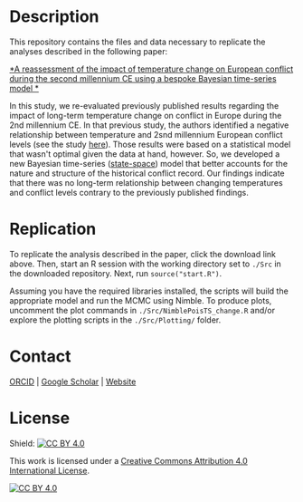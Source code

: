 # Description

This repository contains the files and data necessary to replicate the analyses described in the following paper:

[*A reassessment of the impact of temperature change on
European conflict during the second millennium CE using a bespoke
Bayesian time-series model
*](https://doi.org/10.1007/s10584-021-03022-2)

In this study, we re-evaluated previously published results regarding the impact of long-term temperature change on conflict in Europe during the 2nd millennium CE. In that previous study, the authors identified a negative relationship between temperature and 2snd millennium European conflict levels (see the study [here](https://dx.doi.org/10.1007/s10584-009-9659-2)). Those results were based on a statistical model that wasn't optimal given the data at hand, however. So, we developed a new Bayesian time-series ([state-space](https://kevinkotze.github.io/ts-4-state-space/)) model that better accounts for the nature and structure of the historical conflict record. Our findings indicate that there was no long-term relationship between changing temperatures and conflict levels contrary to the previously published findings.

# Replication
To replicate the analysis described in the paper, click the download link above. Then, start an R session with the working directory set to `./Src` in the downloaded repository. Next, run `source("start.R")`.

Assuming you have the required libraries installed, the scripts will build the appropriate model and run the MCMC using Nimble. To produce plots, uncomment the plot commands in `./Src/NimblePoisTS_change.R` and/or explore the plotting scripts in the `./Src/Plotting/` folder.

# Contact

[ORCID](https://orcid.org/0000-0001-7463-8638) |
[Google Scholar](https://scholar.google.com/citations?hl=en&user=0ZG-6CsAAAAJ) |
[Website](https://wccarleton.me)

# License

Shield: [![CC BY 4.0][cc-by-shield]][cc-by]

This work is licensed under a
[Creative Commons Attribution 4.0 International License][cc-by].

[![CC BY 4.0][cc-by-image]][cc-by]

[cc-by]: http://creativecommons.org/licenses/by/4.0/
[cc-by-image]: https://i.creativecommons.org/l/by/4.0/88x31.png
[cc-by-shield]: https://img.shields.io/badge/License-CC%20BY%204.0-lightgrey.svg
